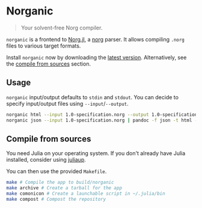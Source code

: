 # Norganic 

> Your solvent-free Norg compiler.

`norganic` is a frontend to [Norg.jl](https://github.com/Klafyvel/Norg.jl/), a [norg](https://github.com/nvim-neorg/norg-specs/) parser. It allows compiling `.norg` files to various target formats.

Install `norganic` now by downloading the [latest version](https://github.com/Klafyvel/norganic/releases/latest). Alternatively, see the [compile from sources](#compile-from-sources) section.

## Usage

`norganic` input/output defaults to `stdin` and `stdout`. You can decide to specify input/output files using `--input`/`--output`.

```bash
norganic html --input 1.0-specification.norg --output 1.0-specification.html
norganic json --input 1.0-specification.norg | pandoc -f json -t html -o 1.0-specification.html
```

## Compile from sources

You need Julia on your operating system. If you don't already have Julia installed, consider using [juliaup](https://github.com/JuliaLang/juliaup).

You can then use the provided `Makefile`.

```bash
make # Compile the app to build/norganic
make archive # Create a tarball for the app
make comonicon # Create a launchable script in ~/.julia/bin
make compost # Compost the repository
```
